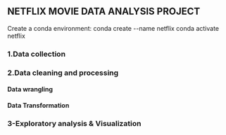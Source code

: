 ## NETFLIX MOVIE DATA ANALYSIS PROJECT
Create a conda environment:
 conda create --name netflix
 conda activate netflix 
### 1.Data collection

### 2.Data cleaning and processing

#### Data wrangling 

#### Data Transformation

### 3-Exploratory analysis & Visualization